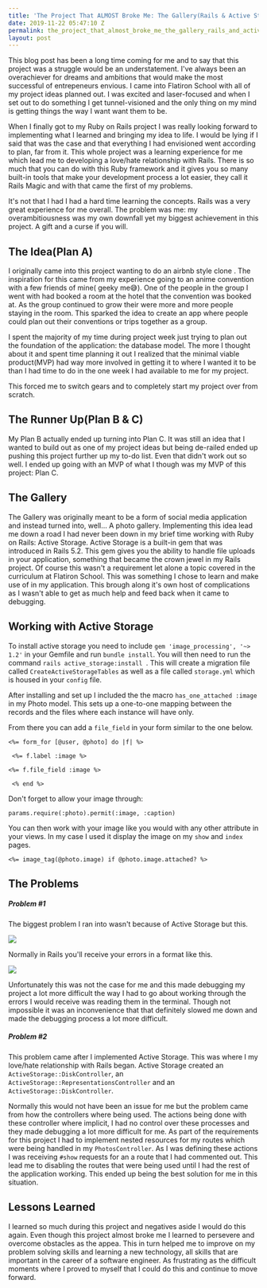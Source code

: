 ```yaml
---
title: 'The Project That ALMOST Broke Me: The Gallery(Rails & Active Storage) '
date: 2019-11-22 05:47:10 Z
permalink: the_project_that_almost_broke_me_the_gallery_rails_and_active_storage
layout: post
---
```


This blog post has been a long time coming for me and to say that this project was a struggle would be an understatement. I've always been an overachiever for dreams and ambitions that would make the most successful of entrepeneurs envious. I came into Flatiron School with all of my project ideas planned out. I was excited and laser-focused and when I set out to do something I get tunnel-visioned and the only thing on my mind is getting things the way I want want them to be. 

When I finally got to my Ruby on Rails project I was really looking forward to implementing what I learned and bringing my idea to life. I would be lying if I said that was the case and that everything I had envisioned went according to plan, far from it. This whole project was a learning experience for me which lead me to developing a love/hate relationship with Rails. There is so much that you can do with this Ruby framework and it gives you so many built-in tools that make your development process a lot easier, they call it Rails Magic and with that came the first of my problems.

It's not that I had I had a hard time learning the concepts. Rails was a very great experience for me overall. The problem was me: my overambitiousness was my own downfall yet my biggest achievement in this project. A gift and a curse if you will.


## The Idea(Plan A)
I originally came into this project wanting to do an airbnb style clone . The inspiration for this came from my experience going to an anime convention with a few friends of mine( geeky me😅). One of the people in the group I went with had booked a room at the hotel that the convention was booked at. As the group continued to grow their were more and more people staying in the room. This sparked the idea to create an app where people could plan out their conventions or trips together as a group. 

I spent the majority of my time during project week just trying to plan out the foundation of the application: the database model. The more I thought about it and spent time planning it out I realized that the minimal viable product(MVP) had way more involved in getting it to where I wanted it to be than I had time to do in the one week I had available to me for my project. 

This forced me to switch gears and to completely start my project over from scratch.

## The Runner Up(Plan B & C)
My Plan B actually ended up turning into Plan C. It was still an idea that I wanted to build out as one of my project ideas but being de-railed ended up pushing this project further up my to-do list. Even that didn't work out so well. I ended up going with an MVP of what I though was my MVP of this project: Plan C.

## The Gallery 
The Gallery was originally meant to be a form of social media application and instead turned into, well... A photo gallery. Implementing this idea lead me down a road I had never been down in my brief time working with Ruby on Rails: Active Storage. Active Storage is a built-in gem that was introduced in Rails 5.2. This gem gives you the ability to handle file uploads in your application, something that became the crown jewel in my Rails project. Of course this wasn't a requirement let alone a topic covered in the curriculum at Flatiron School. This was something I chose to learn and make use of in my application. This brough along it's own host of complications as I wasn't able to get as much help and feed back when it came to debugging.


## Working with Active Storage
To install active storage you need to include ```gem 'image_processing', '~> 1.2'``` in your Gemfile and run ```bundle install```. You will then need to run the command ```rails active_storage:install ```. This will create a migration file called ```CreateActiveStorageTables``` as well as a file called ```storage.yml``` which is housed in your ```config``` file. 

After installing and set up I included the the macro  ```has_one_attached :image``` in my Photo model. This sets up a one-to-one mapping between the records and the files where each instance will have only.

From there  you can add a ```file_field``` in your form similar to the one below.

```<%= form_for [@user, @photo] do |f| %>```

``` <%= f.label :image %>```

```<%= f.file_field :image %>```

``` <% end %>```

Don't forget to allow your image through:

```params.require(:photo).permit(:image, :caption)```

You can then work with your image like you would with any other attribute in your views. In my case I used it display the image on my ```show``` and ```index``` pages. 

```<%= image_tag(@photo.image) if @photo.image.attached? %>```

## The Problems
##### Problem #1
The biggest problem I ran into wasn't because of Active Storage but this.

![](https://user-images.githubusercontent.com/5590958/29259722-ab76a370-8092-11e7-8e24-71044ff7e53f.png)

Normally in Rails you'll receive your errors in a format like this.

![](https://i.stack.imgur.com/4Wvgd.png)

Unfortunately this was not the case for me and this made debugging my project a lot more difficult the way I had to go about working through the errors I would receive was reading them in the terminal. Though not impossible it was an inconvenience that that definitely slowed me down and made the debugging process a lot more difficult.

##### Problem #2

This problem came after I implemented Active Storage. This was where I my love/hate relationship with Rails began. Active Storage created an ```ActiveStorage::DiskController```, an ```ActiveStorage::RepresentationsController``` and an ```ActiveStorage::DiskController```. 

Normally this would not have been an issue for me but the problem came from how the controllers where being used. The actions being done with these controller where implicit, I had no control over these processes and they made debugging a lot more difficult for me. As part of the requirements for this project I had to implement nested resources for my routes which were being handled in my ```PhotosController```.  As I was defining these actions I was receiving ```#show``` requests for an a route that I had commented out. This lead me to disabling the routes that were being used until I had the rest of the application working. This ended up being the best solution for me in this situation.

## Lessons Learned 

I learned so much during this project and negatives aside I would do this again. Even though this project almost broke me I learned to persevere and overcome obstacles as the appea. This in turn helped me to improve on my problem solving skills and learning a new technology, all skills that are important in the career of a software engineer. As frustrating as the difficult moments where I proved to myself that I could do this and continue to move forward.

 




